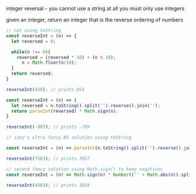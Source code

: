 integer reversal - you cannot use a string at all you must only use integers

given an integer, return an integer that is the reverse ordering of numbers

```javascript
// not using toString
const reverseInt = (n) => {
  let reversed = 0;

  while(n !== 0){
    reversed = (reversed * 10) + (n % 10);
      n = Math.floor(n/10);
  }
  return reversed;
}

reverseInt(459); // prints 954
```

```javascript
const reverseInt = (n) => {
  let reversed = n.toString().split('').reverse().join('');
  return parseInt(reversed) * Math.sign(n);
}

reverseInt(-987); // prints -789
```

```javascript
// izzy's ultra fancy BS solution using toString

const reverseInt = (n) => parseInt(n.toString().split('').reverse().join('')) * Math.sign(n);

reverseInt(7583); // prints 3857
```

```javascript
// second fancy solution using Math.sign() to keep negatives
const reverseInt = (n) => Math.sign(n) * Number(('' + Math.abs(n)).split('').reverse().join(''));

reverseInt(4583); // prints 3854
```

